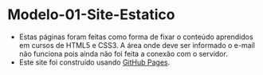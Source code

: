 # Modelo-01-Site-Estatico
- Estas páginas foram feitas como forma de fixar o conteúdo aprendidos em cursos de HTML5 e CSS3. A área onde deve ser informado o e-mail não funciona pois ainda não foi feita a conexão com o servidor.
- Este site foi construído usando [GitHub Pages](https://franciscofeo.github.io/Modelo-01-Simples/).
